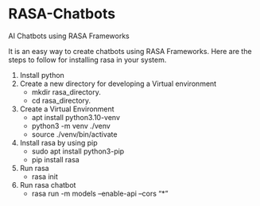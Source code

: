 # RASA-Chatbots
AI Chatbots using RASA Frameworks

It is an easy way to create chatbots using RASA Frameworks. Here are the steps to follow for installing rasa in your system.

1. Install python
2. Create a new directory for developing a Virtual environment
  	-	mkdir rasa_directory.
  	-	cd rasa_directory.
3. Create a Virtual Environment
  	-	apt install python3.10-venv
  	-	python3 -m venv ./venv
  	-	source ./venv/bin/activate
3. Install rasa by using pip 
  	-	sudo apt install python3-pip
  	-	pip install rasa
4. Run rasa
  	-	rasa init
5. Run rasa chatbot
    -	rasa run -m models –enable-api –cors “*”
